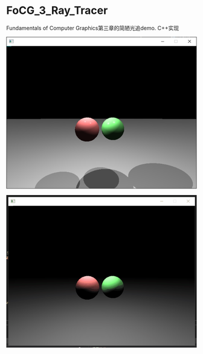 # FoCG_3_Ray_Tracer
Fundamentals of Computer Graphics第三章的简陋光追demo. C++实现

![screenshot](doc/screenshot.png)

![demo](doc/demo.gif)